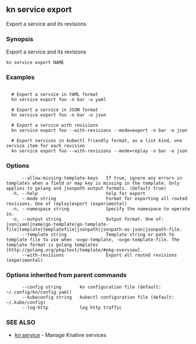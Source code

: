 ## kn service export

Export a service and its revisions

### Synopsis

Export a service and its revisions

```
kn service export NAME
```

### Examples

```

  # Export a service in YAML format
  kn service export foo -n bar -o yaml

  # Export a service in JSON format
  kn service export foo -n bar -o json

  # Export a service with revisions
  kn service export foo --with-revisions --mode=export -n bar -o json

  # Export services in kubectl friendly format, as a list kind, one service item for each revision
  kn service export foo --with-revisions --mode=replay -n bar -o json
```

### Options

```
      --allow-missing-template-keys   If true, ignore any errors in templates when a field or map key is missing in the template. Only applies to golang and jsonpath output formats. (default true)
  -h, --help                          help for export
      --mode string                   Format for exporting all routed revisions. One of replay|export (experimental)
  -n, --namespace string              Specify the namespace to operate in.
  -o, --output string                 Output format. One of: json|yaml|name|go-template|go-template-file|template|templatefile|jsonpath|jsonpath-as-json|jsonpath-file.
      --template string               Template string or path to template file to use when -o=go-template, -o=go-template-file. The template format is golang templates [http://golang.org/pkg/text/template/#pkg-overview].
      --with-revisions                Export all routed revisions (experimental)
```

### Options inherited from parent commands

```
      --config string       kn configuration file (default: ~/.config/kn/config.yaml)
      --kubeconfig string   kubectl configuration file (default: ~/.kube/config)
      --log-http            log http traffic
```

### SEE ALSO

* [kn service](kn_service.md)	 - Manage Knative services

